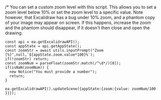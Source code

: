 /*
You can set a custom zoom level with this script. This allows you to set a zoom level below 10% or set the zoom level to a specific value.  Note however, that Excalidraw has a bug under 10% zoom, and a phantom copy of your image may appear on screen. If this happens, increase the zoom and the phantom should disappear, if it doesn't then close and open the drawing.

```js*/
const api = ea.getExcalidrawAPI();
const appState = api.getAppState();
const zoomStr = await utils.inputPrompt("Zoom [%]",null,`${appState.zoom.value*100}%`);
if(!zoomStr) return;
const zoomNum = parseFloat(zoomStr.match(/^\d*/)[0]);
if(isNaN(zoomNum)) {
  new Notice("You must provide a number");
  return;
}

ea.getExcalidrawAPI().updateScene({appState:{zoom:{value: zoomNum/100 }}});